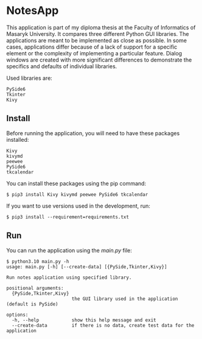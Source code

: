 # NotesApp

This application is part of my diploma thesis at the Faculty of Informatics of Masaryk University. It compares three different Python GUI libraries. The applications are meant to be implemented as close as possible. In some cases, applications differ because of a lack of support for a specific element or the complexity of implementing a particular feature. Dialog windows are created with more significant differences to demonstrate the specifics and defaults of individual libraries.

Used libraries are:
```
PySide6
Tkinter
Kivy
```

## Install

Before running the application, you will need to have these packages installed:
```
Kivy
kivymd
peewee
PySide6
tkcalendar
```

You can install these packages using the pip command:
``` console
$ pip3 install Kivy kivymd peewee PySide6 tkcalendar
```

If you want to use versions used in the development, run:
``` console
$ pip3 install --requirement=requirements.txt
```

## Run

You can run the application using the *main.py* file:
``` console
$ python3.10 main.py -h
usage: main.py [-h] [--create-data] [{PySide,Tkinter,Kivy}]

Run notes application using specified library.

positional arguments:
  {PySide,Tkinter,Kivy}
                        the GUI library used in the application (default is PySide)

options:
  -h, --help            show this help message and exit
  --create-data         if there is no data, create test data for the application
```

